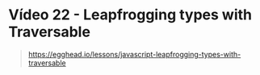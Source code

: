 # Vídeo 22 - Leapfrogging types with Traversable
> https://egghead.io/lessons/javascript-leapfrogging-types-with-traversable
